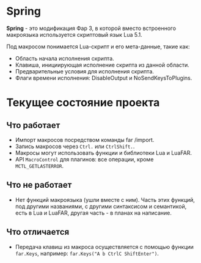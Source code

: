 Spring
=======

**Spring** - это модификация Фар 3, в которой вместо встроенного макроязыка
используется скриптовый язык Lua 5.1.

Под макросом понимается Lua-скрипт и его мета-данные, такие как:
* Область начала исполнения скрипта.
* Клавиша, инициирующая исполнение скрипта из данной области.
* Предварительные условия для исполнения скрипта.
* Флаги времени исполнения: DisableOutput и NoSendKeysToPlugins.

Текущее состояние проекта
==========================

Что работает
-------------
* Импорт макросов посредством команды far /import.
* Запись макросов через `Ctrl.` или `CtrlShift.`.
* Макросы могут использовать функции и библиотеки Lua и LuaFAR.
* API `MacroControl` для плагинов: все операции, кроме `MCTL_GETLASTERROR`.

Что не работает
----------------
* Нет функций макроязыка (ушли вместе с ним). Часть этих функций, под другими
  названиями, с другими синтаксисом и семантикой, есть в Lua и LuaFAR, другая
  часть - в планах на написание.

Что отличается
---------------
* Передача клавиш из макроса осуществляется с помощью функции `far.Keys`,
  например: `far.Keys("A b CtrlC ShiftEnter")`.

